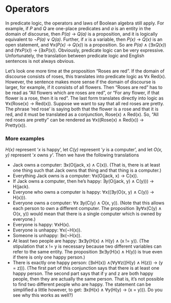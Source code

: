 # Operators
In predicate logic, the operators and laws of Boolean algebra still apply. For example, if *P* and *Q* are one-place predicates and *a* is an entity in the domain of discourse, then *P(a)* $\rightarrow$ *Q(a)* is a proposition, and it is logically equivalent to $\neg$*P(a)* $\vee$ *Q(a)*. Further, if *x* is a variable, then *P(x)* $\rightarrow$ *Q(x)* is an open statement, and $\forall$x(*P(x)* $\rightarrow$ *Q(x)*) is a proposition. So are *P(a)* $\wedge$ ($\exists$x*Q(x)*) and ($\forall$x*P(x)*) $\rightarrow$ ($\exists$x*P(x)*). Obviously, predicate logic can be very expressive. Unfortunately, the translation between predicate logic and English sentences is not always obvious.

Let’s look one more time at the proposition “Roses are red”. If the domain of discourse consists of roses, this translates into predicate logic as $\forall$x Red(x). However, the sentence makes more sense if the domain of discourse is larger, for example, if it consists of all flowers. Then “Roses are red” has to be read as “All flowers which are roses are red”, or “For any flower, if that flower is a rose, then it is red”. The last form translates directly into logic as $\forall$x(Rose(x) $\rightarrow$ Red(x)). Suppose we want to say that all red roses are pretty. The phrase ‘red rose’ is saying both that the flower is a rose and that it is red, and it must be translated as a conjunction, Rose(x) $\wedge$ Red(x). So, “All red roses are pretty” can be rendered as $\forall$x((Rose(x) $\wedge$ Red(x)) $\rightarrow$ Pretty(x)).

### More examples
*H(x)* represent ‘*x* is happy’, let *C(y)* represent ‘*y* is a computer’, and let *O(x, y)* represent ‘*x* owns *y*’.  Then we have the following translations
- Jack owns a computer: $\exists$x(O(jack, x) $\wedge$ C(x)). (That is, there is at least one thing such that Jack owns that thing and that thing is a computer.)
- Everything Jack owns is a computer: $\forall$x(O(jack, x) $\rightarrow$ C(x)).
- If Jack owns a computer, then he’s happy: $\exists$y(O(jack, y) $\wedge$ C(y))) $\rightarrow$ H(jack).
- Everyone who owns a computer is happy: $\forall$x(($\exists$y(O(x, y) $\wedge$ C(y)) $\rightarrow$ H(x))).
- Everyone owns a computer: $\forall$x $\exists$y(C(y) $\wedge$ O(x, y)). (Note that this allows each person to own a different computer. The proposition $\exists$y$\forall$x(C(y) $\wedge$ O(x, y)) would mean that there is a single computer which is owned by everyone.)
- Everyone is happy: $\forall$xH(x).
- Everyone is unhappy: $\forall$x($\neg$H(x)).
- Someone is unhappy: $\exists$x($\neg$H(x)).
- At least two people are happy: $\exists$x$\exists$y(H(x) $\wedge$ H(y) $\wedge$ (x != y)). (The stipulation that x != y is necessary because two different variables can refer to the same entity. The proposition $\exists$x$\exists$y(H(x) $\wedge$ H(y)) is true even if there is only one happy person.)
- There is exactly one happy person: ($\exists$xH(x)) $\wedge$($\forall$y$\forall$z((H(y) $\wedge$ H(z)) $\rightarrow$ (y = z))). (The first part of this conjunction says that there is at least one happy person. The second part says that if y and z are both happy people, then they are actually the same person. That is, it’s not possible to find two different people who are happy. The statement can be simplified a little however, to get: $\exists$x(H(x) $\wedge$ $\forall$y(H(y) $\rightarrow$ (x = y))). Do you see why this works as well?)